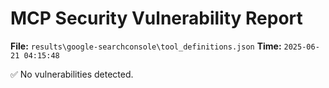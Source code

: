 # MCP Security Vulnerability Report
**File:** `results\google-searchconsole\tool_definitions.json`
**Time:** `2025-06-21 04:15:48`

✅ No vulnerabilities detected.
